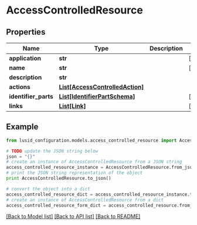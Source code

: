 # AccessControlledResource


## Properties
Name | Type | Description | Notes
------------ | ------------- | ------------- | -------------
**application** | **str** |  | [optional] 
**name** | **str** |  | [optional] 
**description** | **str** |  | 
**actions** | [**List[AccessControlledAction]**](AccessControlledAction.md) |  | 
**identifier_parts** | [**List[IdentifierPartSchema]**](IdentifierPartSchema.md) |  | [optional] 
**links** | [**List[Link]**](Link.md) |  | [optional] 

## Example

```python
from lusid_configuration.models.access_controlled_resource import AccessControlledResource

# TODO update the JSON string below
json = "{}"
# create an instance of AccessControlledResource from a JSON string
access_controlled_resource_instance = AccessControlledResource.from_json(json)
# print the JSON string representation of the object
print AccessControlledResource.to_json()

# convert the object into a dict
access_controlled_resource_dict = access_controlled_resource_instance.to_dict()
# create an instance of AccessControlledResource from a dict
access_controlled_resource_form_dict = access_controlled_resource.from_dict(access_controlled_resource_dict)
```
[[Back to Model list]](../README.md#documentation-for-models) [[Back to API list]](../README.md#documentation-for-api-endpoints) [[Back to README]](../README.md)


